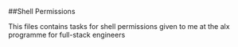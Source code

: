 ##Shell Permissions

This files contains tasks for shell permissions given to me at the alx programme for full-stack engineers
